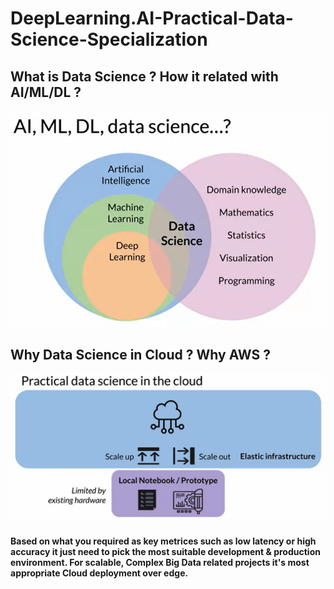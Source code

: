 # DeepLearning.AI-Practical-Data-Science-Specialization

## What is Data Science ? How it related with AI/ML/DL ?
![github](https://github.com/1zuu/DeepLearning.AI-Practical-Data-Science-Specialization/blob/main/cover.PNG)

## Why Data Science in Cloud ? Why AWS ?
![github](https://github.com/1zuu/DeepLearning.AI-Practical-Data-Science-Specialization/blob/main/data%20science%20in%20cloud.PNG)

#### Based on what you required as key metrices such as low latency or high accuracy it just need to pick the most suitable development & production environment. For scalable, Complex Big Data related projects it's most appropriate Cloud deployment over edge.
